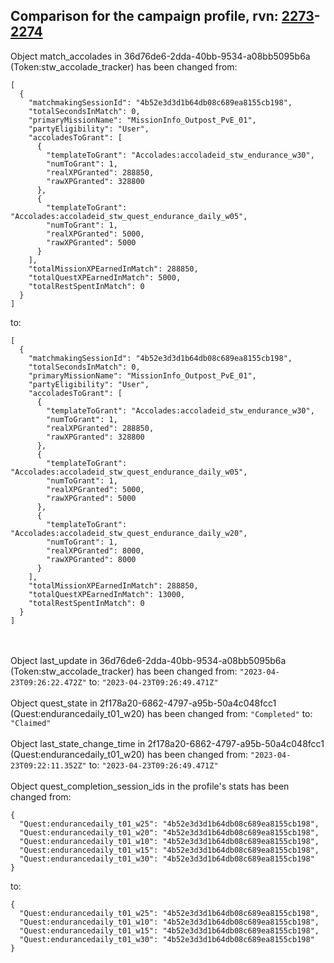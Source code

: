 ## Comparison for the campaign profile, rvn: [2273](https://github.com/PRO100KatYT/FortniteProfileRevisions/tree/main/profiles/campaign/2273%20campaign.json)-[2274](https://github.com/PRO100KatYT/FortniteProfileRevisions/tree/main/profiles/campaign/2274%20campaign.json)

Object match_accolades in 36d76de6-2dda-40bb-9534-a08bb5095b6a (Token:stw_accolade_tracker) has been changed from:

```
[
  {
    "matchmakingSessionId": "4b52e3d3d1b64db08c689ea8155cb198",
    "totalSecondsInMatch": 0,
    "primaryMissionName": "MissionInfo_Outpost_PvE_01",
    "partyEligibility": "User",
    "accoladesToGrant": [
      {
        "templateToGrant": "Accolades:accoladeid_stw_endurance_w30",
        "numToGrant": 1,
        "realXPGranted": 288850,
        "rawXPGranted": 328800
      },
      {
        "templateToGrant": "Accolades:accoladeid_stw_quest_endurance_daily_w05",
        "numToGrant": 1,
        "realXPGranted": 5000,
        "rawXPGranted": 5000
      }
    ],
    "totalMissionXPEarnedInMatch": 288850,
    "totalQuestXPEarnedInMatch": 5000,
    "totalRestSpentInMatch": 0
  }
]
```

to:

```
[
  {
    "matchmakingSessionId": "4b52e3d3d1b64db08c689ea8155cb198",
    "totalSecondsInMatch": 0,
    "primaryMissionName": "MissionInfo_Outpost_PvE_01",
    "partyEligibility": "User",
    "accoladesToGrant": [
      {
        "templateToGrant": "Accolades:accoladeid_stw_endurance_w30",
        "numToGrant": 1,
        "realXPGranted": 288850,
        "rawXPGranted": 328800
      },
      {
        "templateToGrant": "Accolades:accoladeid_stw_quest_endurance_daily_w05",
        "numToGrant": 1,
        "realXPGranted": 5000,
        "rawXPGranted": 5000
      },
      {
        "templateToGrant": "Accolades:accoladeid_stw_quest_endurance_daily_w20",
        "numToGrant": 1,
        "realXPGranted": 8000,
        "rawXPGranted": 8000
      }
    ],
    "totalMissionXPEarnedInMatch": 288850,
    "totalQuestXPEarnedInMatch": 13000,
    "totalRestSpentInMatch": 0
  }
]
```

<br><br>
Object last_update in 36d76de6-2dda-40bb-9534-a08bb5095b6a (Token:stw_accolade_tracker) has been changed from: `"2023-04-23T09:26:22.472Z"` to: `"2023-04-23T09:26:49.471Z"`
<br><br>
Object quest_state in 2f178a20-6862-4797-a95b-50a4c048fcc1 (Quest:endurancedaily_t01_w20) has been changed from: `"Completed"` to: `"Claimed"`
<br><br>
Object last_state_change_time in 2f178a20-6862-4797-a95b-50a4c048fcc1 (Quest:endurancedaily_t01_w20) has been changed from: `"2023-04-23T09:22:11.352Z"` to: `"2023-04-23T09:26:49.471Z"`
<br><br>
Object quest_completion_session_ids in the profile's stats has been changed from:

```
{
  "Quest:endurancedaily_t01_w25": "4b52e3d3d1b64db08c689ea8155cb198",
  "Quest:endurancedaily_t01_w20": "4b52e3d3d1b64db08c689ea8155cb198",
  "Quest:endurancedaily_t01_w10": "4b52e3d3d1b64db08c689ea8155cb198",
  "Quest:endurancedaily_t01_w15": "4b52e3d3d1b64db08c689ea8155cb198",
  "Quest:endurancedaily_t01_w30": "4b52e3d3d1b64db08c689ea8155cb198"
}
```

to:

```
{
  "Quest:endurancedaily_t01_w25": "4b52e3d3d1b64db08c689ea8155cb198",
  "Quest:endurancedaily_t01_w10": "4b52e3d3d1b64db08c689ea8155cb198",
  "Quest:endurancedaily_t01_w15": "4b52e3d3d1b64db08c689ea8155cb198",
  "Quest:endurancedaily_t01_w30": "4b52e3d3d1b64db08c689ea8155cb198"
}
```

<br><br>
